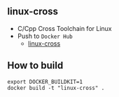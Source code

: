 linux-cross
------

* C/Cpp Cross Toolchain for Linux
* Push to `Docker Hub`
  - [linux-cross](https://hub.docker.com/r/valord577/linux-cross/tags)

How to build 
------

```shell
export DOCKER_BUILDKIT=1
docker build -t "linux-cross" .
```
